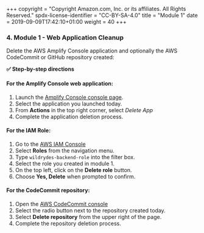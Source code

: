+++
copyright = "Copyright Amazon.com, Inc. or its affiliates. All Rights Reserved."
spdx-license-identifier = "CC-BY-SA-4.0"
title = "Module 1"
date = 2019-09-09T17:42:10+01:00
weight = 40
+++

### 4. Module 1 - Web Application Cleanup
Delete the AWS Amplify Console application and optionally the AWS CodeCommit or GitHub repository created:

**:white_check_mark: Step-by-step directions**

#### For the Amplify Console web application:

1. Launch the [Amplify Console console page][amplify-console-console].
1. Select the application you launched today.
1. From **Actions** in the top right corner, select *Delete App*
1. Complete the application deletion process.

#### For the IAM Role:

1. Go to the [AWS IAM Console][iam-console]
1. Select **Roles** from the navigation menu.
1. Type `wildrydes-backend-role` into the filter box.
1. Select the role you created in module 1.
1. On the top left, click on the **Delete role** button.
1. Choose **Yes, Delete** when prompted to confirm.

#### For the CodeCommit repository:

1. Open the [AWS CodeCommit console][codecommit-console]
1. Select the radio button next to the repository created today.
1. Select **Delete repository** from the upper right of the page.
1. Complete the repository deletion process.

[amplify-console-console]: https://console.aws.amazon.com/amplify/home
[iam-console]: https://console.aws.amazon.com/iam/home
[codecommit-console]: https://console.aws.amazon.com/codesuite/codecommit/repositories
